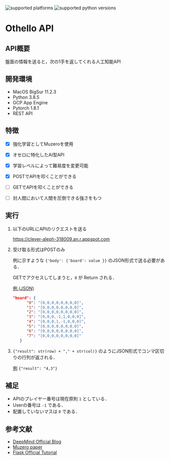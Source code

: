 ![supported platforms](https://img.shields.io/badge/platform-Mac-929292)
![supported python versions](https://img.shields.io/badge/python-%3E%3D%203.6-306998)


# Othello API

## API概要

盤面の情報を送ると，次の1手を返してくれる人工知能API

## 開発環境
+ MacOS BigSur 11.2.3
+ Python 3.8.5
+ GCP App Engine
+ Pytorch 1.8.1
+ REST API

## 特徴

* [x] 強化学習としてMuzeroを使用
* [x] オセロに特化したAI型API
* [x] 学習レベルによって難易度を変更可能
* [x] POSTでAPIを叩くことができる
* [ ] GETでAPIを叩くことができる
* [ ] 対人間において人間を圧倒できる強さをもつ


## 実行

1. 以下のURLにAPIのリクエストを送る

   https://clever-aleph-318009.an.r.appspot.com

2. 受け取る形式はPOSTのみ

   例に示すような ```{'body': {'board': value }}``` のJSON形式で送る必要がある．

   GETでアクセスしてしまうと，```0``` が Return される．


   <u>例 (JSON)</u>


   ```json
   "board": {
         "0": "[0,0,0,0,0,0,0,0]",
         "1": "[0,0,0,0,0,0,0,0]",
         "2": "[0,0,0,0,0,0,0,0]",
         "3": "[0,0,0,-1,1,0,0,0]",
         "4": "[0,0,0,1,-1,0,0,0]",
         "5": "[0,0,0,0,0,0,0,0]",
         "6": "[0,0,0,0,0,0,0,0]",
         "7": "[0,0,0,0,0,0,0,0]"
      }
   ```

3. ```{"result": str(row) + "," + str(col)}``` のようにJSON形式でコンマ区切りの行列が返される．

   <u>例</u>  ```{"result": "4,3"}```


## 補足
* APIのプレイヤー番号は現在原則 ```1``` としている．
* Userの番号は ```-1``` である．
* 配置していないマスは ```0``` である．



## 参考文献

+ [DeepMind Official Blog](https://deepmind.com/blog/article/muzero-mastering-go-chess-shogi-and-atari-without-rules)
+ [Muzero paper](https://www.nature.com/articles/s41586-020-03051-4.epdf?sharing_token=kTk-xTZpQOF8Ym8nTQK6EdRgN0jAjWel9jnR3ZoTv0PMSWGj38iNIyNOw_ooNp2BvzZ4nIcedo7GEXD7UmLqb0M_V_fop31mMY9VBBLNmGbm0K9jETKkZnJ9SgJ8Rwhp3ySvLuTcUr888puIYbngQ0fiMf45ZGDAQ7fUI66-u7Y%3D)
+ [Flask Official Tutorial](https://flask.palletsprojects.com/en/2.0.x/)